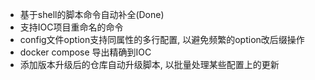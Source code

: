 - 基于shell的脚本命令自动补全(Done)
- 支持IOC项目重命名的命令
- config文件option支持同属性的多行配置, 以避免频繁的option改后缀操作
- docker compose 导出精确到IOC
- 添加版本升级后的仓库自动升级脚本, 以批量处理某些配置上的更新


